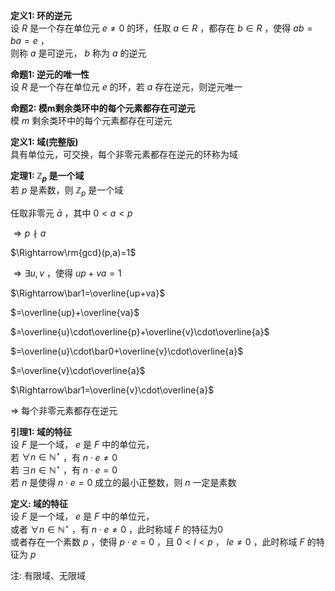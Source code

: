 **定义1: 环的逆元**  
设 $R$ 是一个存在单位元 $e\neq0$ 的环，任取 $a\in R$ ，都存在 $b\in R$ ，使得 $ab=ba=e$ ，  
则称 $a$ 是可逆元， $b$ 称为 $a$ 的逆元  
  
**命题1: 逆元的唯一性**  
设 $R$ 是一个存在单位元 $e$ 的环，若 $a$ 存在逆元，则逆元唯一  
  
**命题2: 模m剩余类环中的每个元素都存在可逆元**  
模 $m$ 剩余类环中的每个元素都存在可逆元  
  
**定义1: 域(完整版)**  
具有单位元，可交换，每个非零元素都存在逆元的环称为域  
  
**定理1: $\mathbb{Z}_p$ 是一个域**  
若 $p$ 是素数，则 $\mathbb{Z}_p$ 是一个域  
  
任取非零元 $\bar a$ ，其中 $0<a<p$  
  
 $\Rightarrow p\nmid a$  
  
 $\Rightarrow\rm{gcd}(p,a)=1$  
  
 $\Rightarrow\exists u,v$ ，使得 $up+va=1$  
  
 $\Rightarrow\bar1=\overline{up+va}$  
  
 $=\overline{up}+\overline{va}$  
  
 $=\overline{u}\cdot\overline{p}+\overline{v}\cdot\overline{a}$  
  
 $=\overline{u}\cdot\bar0+\overline{v}\cdot\overline{a}$  
  
 $=\overline{v}\cdot\overline{a}$  
  
 $\Rightarrow\bar1=\overline{v}\cdot\overline{a}$  
  
 $\Rightarrow$ 每个非零元素都存在逆元  
  
**引理1: 域的特征**  
设 $F$ 是一个域， $e$ 是 $F$ 中的单位元，  
若 $\forall n\in\mathbb{N}^\star$ ，有 $n\cdot e\neq0$  
若 $\exists n\in\mathbb{N}^\star$ ，有 $n\cdot e=0$  
若 $n$ 是使得 $n\cdot e=0$ 成立的最小正整数，则 $n$ 一定是素数  
  
**定义: 域的特征**  
设 $F$ 是一个域， $e$ 是 $F$ 中的单位元，  
或者 $\forall n\in\mathbb{N}^\star$ ，有 $n\cdot e\neq0$ ，此时称域 $F$ 的特征为0  
或者存在一个素数 $p$ ，使得 $p\cdot e=0$ ，且 $0<l<p$ ， $le\neq0$ ，此时称域 $F$ 的特征为 $p$  
  
注: 有限域、无限域  
